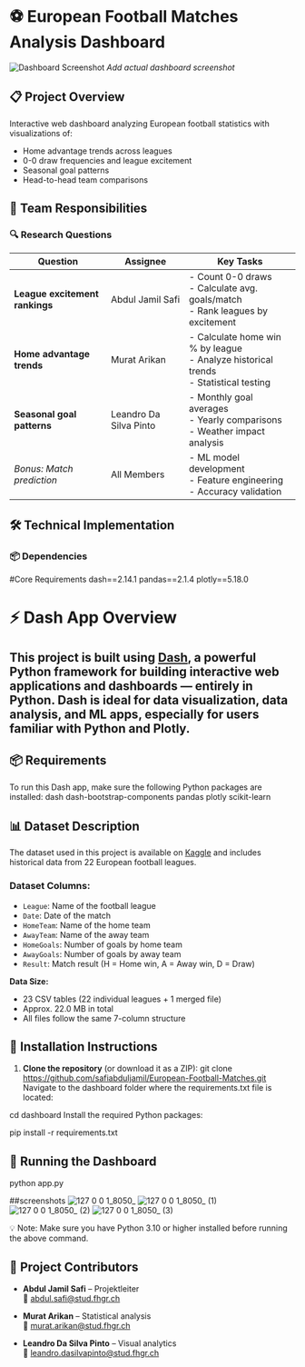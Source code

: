 # ⚽ European Football Matches Analysis Dashboard

![Dashboard Screenshot](screenshot.png) *Add actual dashboard screenshot*

## 📋 Project Overview
Interactive web dashboard analyzing European football statistics with visualizations of:
- Home advantage trends across leagues
- 0-0 draw frequencies and league excitement
- Seasonal goal patterns
- Head-to-head team comparisons

## 👥 Team Responsibilities

### 🔍 Research Questions

| Question | Assignee | Key Tasks |
|----------|----------|-----------|
| **League excitement rankings** | Abdul Jamil Safi | - Count 0-0 draws<br>- Calculate avg. goals/match<br>- Rank leagues by excitement |
| **Home advantage trends** | Murat Arikan | - Calculate home win % by league<br>- Analyze historical trends<br>- Statistical testing |
| **Seasonal goal patterns** | Leandro Da Silva Pinto | - Monthly goal averages<br>- Yearly comparisons<br>- Weather impact analysis |
| *Bonus: Match prediction* | All Members | - ML model development<br>- Feature engineering<br>- Accuracy validation |

## 🛠️ Technical Implementation

### 📦 Dependencies

#Core Requirements
dash==2.14.1
pandas==2.1.4
plotly==5.18.0

# ⚡ Dash App Overview

This project is built using [Dash](https://dash.plotly.com/), a powerful Python framework for building interactive web applications and dashboards — entirely in Python. Dash is ideal for data visualization, data analysis, and ML apps, especially for users familiar with Python and Plotly.
---
## 📦 Requirements

To run this Dash app, make sure the following Python packages are installed:
dash
dash-bootstrap-components
pandas
plotly
scikit-learn

## 📊 Dataset Description

The dataset used in this project is available on [Kaggle](https://www.kaggle.com/datasets/flynn28/european-football-matches) and includes historical data from 22 European football leagues.

### Dataset Columns:
- `League`: Name of the football league
- `Date`: Date of the match
- `HomeTeam`: Name of the home team
- `AwayTeam`: Name of the away team
- `HomeGoals`: Number of goals by home team
- `AwayGoals`: Number of goals by away team
- `Result`: Match result (H = Home win, A = Away win, D = Draw)

**Data Size:**  
- 23 CSV tables (22 individual leagues + 1 merged file)  
- Approx. 22.0 MB in total  
- All files follow the same 7-column structure

## 🔧 Installation Instructions

1. **Clone the repository** (or download it as a ZIP):
git clone https://github.com/safiabduljamil/European-Football-Matches.git
Navigate to the dashboard folder where the requirements.txt file is located:

cd  dashboard
Install the required Python packages:

pip install -r requirements.txt

## 🚀 Running the Dashboard
python app.py

##screenshots
![127 0 0 1_8050_](https://github.com/user-attachments/assets/89b2a9e5-888e-4b6b-90b2-c2afc4aa388c)
![127 0 0 1_8050_ (1)](https://github.com/user-attachments/assets/ac13222c-a493-451b-b18a-ffb47d568ed8)
![127 0 0 1_8050_ (2)](https://github.com/user-attachments/assets/f1205a00-4cd1-45d1-aed3-312b0619e889)
![127 0 0 1_8050_ (3)](https://github.com/user-attachments/assets/4be6b63c-b10c-4ae0-9a57-8535936a17ac)







💡 Note: Make sure you have Python 3.10 or higher installed before running the above command.

## 👥 Project Contributors

- **Abdul Jamil Safi** – Projektleiter  
  📧 abdul.safi@stud.fhgr.ch

- **Murat Arikan** – Statistical analysis  
  📧 murat.arikan@stud.fhgr.ch

- **Leandro Da Silva Pinto** – Visual analytics  
  📧 leandro.dasilvapinto@stud.fhgr.ch
```bash

